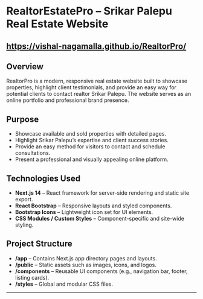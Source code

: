 # RealtorEstatePro – Srikar Palepu Real Estate Website

## https://vishal-nagamalla.github.io/RealtorPro/

## Overview
RealtorPro is a modern, responsive real estate website built to showcase properties, highlight client testimonials, and provide an easy way for potential clients to contact realtor Srikar Palepu. The website serves as an online portfolio and professional brand presence.

## Purpose
- Showcase available and sold properties with detailed pages.
- Highlight Srikar Palepu’s expertise and client success stories.
- Provide an easy method for visitors to contact and schedule consultations.
- Present a professional and visually appealing online platform.

## Technologies Used
- **Next.js 14** – React framework for server-side rendering and static site export.
- **React Bootstrap** – Responsive layouts and styled components.
- **Bootstrap Icons** – Lightweight icon set for UI elements.
- **CSS Modules / Custom Styles** – Component-specific and site-wide styling.

## Project Structure
- **/app** – Contains Next.js app directory pages and layouts.
- **/public** – Static assets such as images, icons, and logos.
- **/components** – Reusable UI components (e.g., navigation bar, footer, listing cards).
- **/styles** – Global and modular CSS files.

---